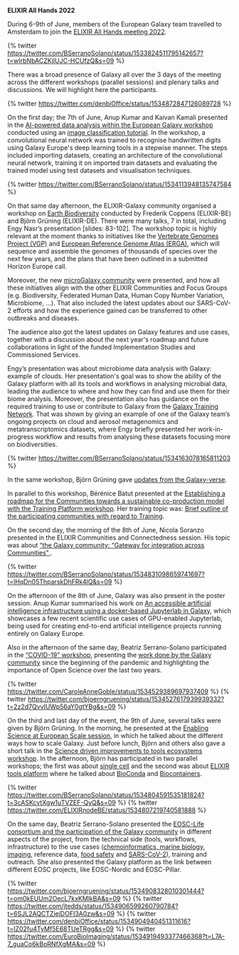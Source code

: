 **ELIXIR All Hands 2022**

During 6-9th of June, members of the European Galaxy team travelled to Amsterdam to join the [ELIXIR All Hands meeting 2022](https://elixir-europe.org/all_hands_2022).

{% twitter https://twitter.com/BSerranoSolano/status/1533824511795142657?t=wIrbNbACZKjIUJC-HCUfzQ&s=09 %}

There was a broad presence of Galaxy all over the 3 days of the meeting across the different workshops (parallel sessions) and plenary talks and discussions. We will highlight here the participants.

{% twitter https://twitter.com/denbiOffice/status/1534872847126089728 %}

On the first day; the 7th of June, Anup Kumar and Kaivan Kamali presented in the [AI-powered data analysis within the European Galaxy workshop](https://docs.google.com/document/d/17IVSvLmnianF6VOLO7GQfwPFDTpm9DF95ShHXnaarNo/edit#heading=h.8yacamuak08k) conducted using an [image classification tutorial](https://training.galaxyproject.org/training-material/topics/statistics/tutorials/CNN/tutorial.html). In the workshop, a convolutional neural network was trained to recognise handwritten digits using Galaxy Europe's deep learning tools in a stepwise manner. The steps included importing datasets, creating an architecture of the convolutional neural network, training it on imported train datasets and evaluating the trained model using test datasets and visualisation techniques. 

{% twitter https://twitter.com/BSerranoSolano/status/1534113948135747584 %}

On that same day afternoon, the ELIXIR-Galaxy community organised a workshop on [Earth Biodiversity](https://docs.google.com/presentation/d/1YvJsPK0DAcl2_pFwfCcYx9KnEM0eRyMcI82uOVUCZVg/edit) conducted by Frederik Coppens (ELIXIR-BE) and Björn Grüning (ELIXIR-DE). There were many talks, 7 in total,  including Engy Nasr’s presentation [slides: 83-102]. The workshop topic is highly relevant at the moment thanks to initiatives like the [Vertebrate Genomes Project (VGP)](https://vertebrategenomesproject.org/) and [European Reference Genome Atlas (ERGA)](https://erga-online.eu/), which will sequence and assemble the genomes of thousands of species over the next few years, and the plans that have been outlined in a submitted Horizon Europe call.

Moreover, the new [microGalaxy community](https://galaxyproject.org/community/#communities-of-practice) were presented, and how all these initiatives align with the other ELIXIR Communities and Focus Groups (e.g. Biodiversity, Federated Human Data, Human Copy Number Variation, Microbiome, ...). That also included the latest updates about our SARS-CoV-2 efforts and how the experience gained can be transferred to other outbreaks and diseases.

The audience also got the latest updates on Galaxy features and use cases, together with a discussion about the next year's roadmap and future collaborations in light of the funded Implementation Studies and Commissioned Services.

Engy’s presentation was about microbiome data analysis with Galaxy: example of clouds. Her presentation's goal was to show the ability of the Galaxy platform with all its tools and workflows in analysing microbial data, leading the audience to where and how they can find and use them for their biome analysis. Moreover, the presentation also has guidance on the required training to use or contribute to Galaxy from the [Galaxy Training Network](https://training.galaxyproject.org/). That was shown by giving an example of one of the Galaxy team’s ongoing projects on cloud and aerosol metagenomics and metatranscriptomics datasets, where Engy briefly presented her work-in-progress workflow and results from analysing these datasets focusing more on biodiversities. 

{% twitter https://twitter.com/BSerranoSolano/status/1534163078165811203 %}

In the same workshop, Björn Grüning gave [updates from the Galaxy-verse](https://docs.google.com/presentation/d/1YvJsPK0DAcl2_pFwfCcYx9KnEM0eRyMcI82uOVUCZVg/edit#slide=id.g130105c60be_0_75).

In parallel to this workshop, Bérénice Batut presented at the [Establishing a roadmap for the Communities towards a sustainable co-production model with the Training Platform workshop](https://docs.google.com/document/d/1vlHODVnN9RFTp2fr2NCcLV4ujb8Js3EH6NqXHfP_F9E/edit#). Her training topic was: [Brief outline of the participating communities with regard to Training](https://docs.google.com/presentation/d/10hMdBFX2x3pTc95HyEzG6xg0V0nKBtd0batf5M8SJYg/edit#slide=id.g12d07c72490_0_237). 

On the second day, the morning of the 8th of June, Nicola Soranzo presented in the ELIXIR Communities and Connectedness session. His topic was about [“the Galaxy community: “Gateway for integration across Communities” ](https://docs.google.com/presentation/d/1Ya-UDX5QuOVKEVQ1RuKZqdful4y425vh5qyap0QWoyU/edit?usp=sharing).

{% twitter https://twitter.com/BSerranoSolano/status/1534831098659741697?t=lHqDn05ThparskDhFRk4lQ&s=09 %}

On the afternoon of the 8th of June, Galaxy was also present in the poster session. Anup Kumar summarised his work on [An accessible artificial intelligence infrastructure using a docker-based Jupyterlab in Galaxy](https://drive.google.com/file/d/1a96OvZpNjLEFK8UqFrNgt7SOof5NFyA6/view?usp=sharing), which showcases a few recent scientific use cases of GPU-enabled Jupyterlab, being used for creating end-to-end artificial intelligence projects running entirely on Galaxy Europe.

Also in the afternoon of the same day, Beatriz Serrano-Solano participated in the [“COVID-19” workshop](https://docs.google.com/document/d/1FKBYBxehpaxFT_vLURwq5TbyQjxI4sYiSKeULT0ioso/edit), presenting the [work done by the Galaxy community](https://docs.google.com/presentation/d/1scNZjk61eCZzk3qrKos96zKcBoFFJP6BdqRZ302iT5M/edit#slide=id.g128cc83e3ba_1_4) since the beginning of the pandemic and highlighting the importance of Open Science over the last two years.


{% twitter https://twitter.com/CaroleAnneGoble/status/1534529389697937409 %}
{% twitter https://twitter.com/bjoerngruening/status/1534527617939939332?t=2z2d7QvvIUWp56aY0gtYBg&s=09 %}


On the third and last day of the event, the 9th of June, several talks were given by Björn Grüning. In the morning, he presented at the [Enabling Science at European Scale session](https://docs.google.com/document/d/1uqF_AogQ2N4hLstlzH1QGsRoWE0IHKmeLMKVBkYfSb0/edit), in which he talked about the different ways how to scale Galaxy. Just before lunch, Björn and others also gave a short talk in the [Science driven improvements to tools ecosystems workshop](https://docs.google.com/document/d/1VA_9_1TOECPL26exs4Nyow_Y2V9RGzOnzF0WYcmLxyo/edit#heading=h.8yacamuak08k). In the afternoon, Björn has participated in two parallel workshops; the first was about [single cell](https://docs.google.com/document/d/13pOfy2nkajjzsjvlGV_ch_0EvB6say1LBdOKtbXyVsY/edit#) and the second was about [ELIXIR tools platform](https://docs.google.com/document/d/14XEkip1g0S8-eqySM7uZMCXFzPqjSQX-b-i1qxVwxrU/edit) where he talked about [BioConda](https://anaconda.org/bioconda) and [Biocontainers](https://biocontainers.pro/). 

{% twitter https://twitter.com/BSerranoSolano/status/1534804591535181824?t=3cASKcvtXgw1uTVZEF-QyQ&s=09 %}
{% twitter https://twitter.com/ELIXIRnodeBE/status/1534807219740581888 %}

On the same day, Beatriz Serrano-Solano presented the [EOSC-Life consortium and the participation of the Galaxy community](https://docs.google.com/presentation/d/1Wv1teYk2Egww6fg5RbD5iq4s_5qkaVby2OXHmkaYVW4/edit#slide=id.g130fad382dc_0_0) in different aspects of the project, from the technical side (tools, workflows, infrastructure) to the use cases ([chemoinformatics, marine biology, imaging](https://galaxyproject.eu/posts/2021/03/10/eosc-life-d6/), reference data, [food safety](https://galaxyproject.eu/posts/2021/12/08/pathogen-detection-eosc-life-grant/) and [SARS-CoV-2](https://galaxyproject.eu/news?tag=COVID-19)), training and outreach. She also presented the Galaxy platform as the link between different EOSC projects, like EOSC-Nordic and EOSC-Pillar.

{% twitter https://twitter.com/bjoerngruening/status/1534908328010301444?t=om0kEUUm2OecL7kxKMlkBA&s=09 %}
{% twitter https://twitter.com/jtedds/status/1534906599260790784?t=6SJL2AQCTZiejDOFI3A0zw&s=09 %}
{% twitter https://twitter.com/denbiOffice/status/1534904940451311616?t=IZ02fu4TyMf5E68TUeTRgg&s=09 %}
{% twitter https://twitter.com/EuroBioImaging/status/1534919493377466368?t=L7A-7_guaCo6kBoRNfXgMA&s=09 %}

